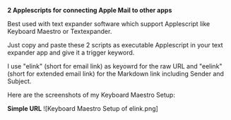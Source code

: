 **2 Applescripts for connecting Apple Mail to other apps**

Best used with text expander software which support Applescript like Keyboard Maestro or Textexpander.

Just copy and paste these 2 scripts as executable Applescript in your text expander app and give it a trigger keyword. 

I use "elink" (short for email link) as keyowrd for the raw URL and "eelink" (short for extended email link) for the Markdown link including Sender and Subject. 

Here are the screenshots of my Keyboard Maestro Setup:

**Simple URL**
![Keyboard Maestro Setup of elink.png]
